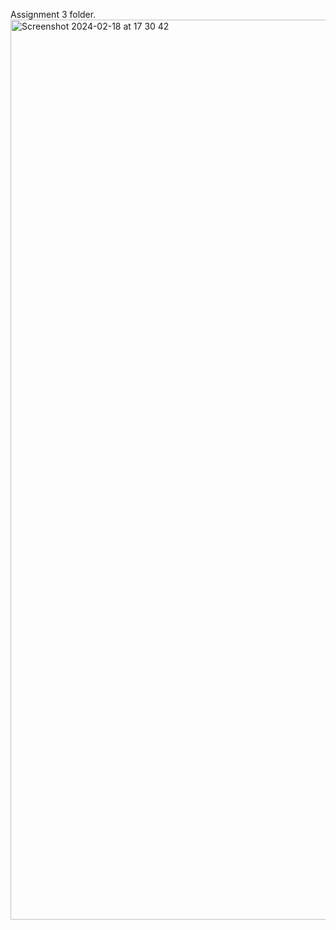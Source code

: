 Assignment 3 folder.
<img width="1440" alt="Screenshot 2024-02-18 at 17 30 42" src="https://github.com/ivaylamitkova/WebDesignHomework/assets/157074533/24b9631f-513e-4376-a640-0540b898df60">
